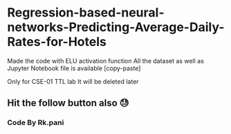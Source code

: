 # Regression-based-neural-networks-Predicting-Average-Daily-Rates-for-Hotels
Made the code with ELU activation function
All the dataset as well as Jupyter Notebook file is available [copy-paste]


Only for CSE-01 TTL lab
It will be deleted later

## Hit the follow button also 😓

### Code By Rk.pani
